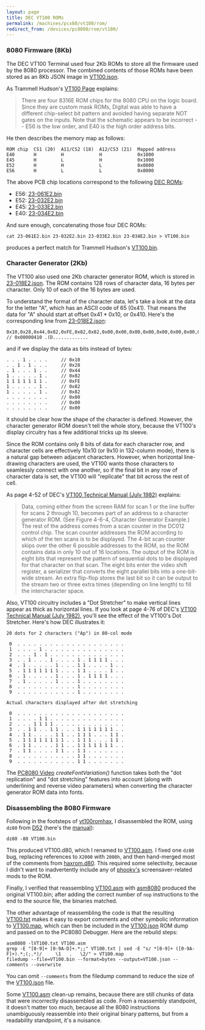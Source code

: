 ```yaml
---
layout: page
title: DEC VT100 ROMs
permalink: /machines/pcx80/vt100/rom/
redirect_from: /devices/pc8080/rom/vt100/
---
```


### 8080 Firmware (8Kb)

The DEC VT100 Terminal used four 2Kb ROMs to store all the firmware used by the 8080 processor.
The combined contents of those ROMs have been stored as an 8Kb JSON image in [VT100.json](VT100.json).

As Trammell Hudson's [VT100 Page](https://trmm.net/VT100) explains:

> There are four 8316E ROM chips for the 8080 CPU on the logic board. Since they are custom mask ROMs,
Digital was able to have a different chip-select bit pattern and avoided having separate NOT gates on
the inputs.  Note that the schematic appears to be incorrect -- E56 is the low order, and E40 is the
high order address bits.

He then describes the memory map as follows:

	ROM chip  CS1 (20)  A11/CS2 (18)  A12/CS3 (21)  Mapped address
	E40       H         H             H             0x1800
	E45       H         L             H             0x1000
	E52       H         H             L             0x0800
	E56       H         L             L             0x0000

The above PCB chip locations correspond to the following [DEC ROMs](/machines/dec/rom/):

* E56: [23-061E2.bin](https://web.archive.org/web/20140723115846/http://www.dunnington.u-net.com/public/DECROMs/23-061E2.bin)
* E52: [23-032E2.bin](https://web.archive.org/web/20140723115846/http://www.dunnington.u-net.com/public/DECROMs/23-032E2.bin)
* E45: [23-033E2.bin](https://web.archive.org/web/20140723115846/http://www.dunnington.u-net.com/public/DECROMs/23-033E2.bin)
* E40: [23-034E2.bin](https://web.archive.org/web/20140723115846/http://www.dunnington.u-net.com/public/DECROMs/23-034E2.bin)

And sure enough, concatenating those four DEC ROMs:

	cat 23-061E2.bin 23-032E2.bin 23-033E2.bin 23-034E2.bin > VT100.bin

produces a perfect match for Trammell Hudson's [VT100.bin](http://trmm.net/images/2/20/VT100.bin).

### Character Generator (2Kb)

The VT100 also used one 2Kb character generator ROM, which is stored in [23-018E2.json](23-018E2.json).
The ROM contains 128 rows of character data, 16 bytes per character.  Only 10 of each of the 16 bytes are used.

To understand the format of the character data, let's take a look at the data for the letter "A", which has an ASCII code
of 65 (0x41).  That means the data for "A" should start at offset 0x41 * 0x10, or 0x410.  Here's the corresponding line from
[23-018E2.json](23-018E2.json):

	0x10,0x28,0x44,0x82,0xFE,0x82,0x82,0x00,0x00,0x00,0x00,0x00,0x00,0x00,0x00,0x00, // 0x00000410 .(D.............

and if we display the data as bits instead of bytes:

	. . . 1 . . . .     // 0x10
	. . 1 . 1 . . .     // 0x28
	. 1 . . . 1 . .     // 0x44
	1 . . . . . 1 .     // 0x82
	1 1 1 1 1 1 1 .     // 0xFE
	1 . . . . . 1 .     // 0x82
	1 . . . . . 1 .     // 0x82
	. . . . . . . .     // 0x00
	. . . . . . . .     // 0x00
	. . . . . . . .     // 0x00

it should be clear how the shape of the character is defined.  However, the character generator ROM doesn't tell the whole story,
because the VT100's display circuitry has a few additional tricks up its sleeve.

Since the ROM contains only 8 bits of data for each character row, and character cells are effectively 10x10 (or 9x10 in 132-column
mode), there is a natural gap between adjacent characters.  However, when horizontal line-drawing characters are used, the VT100 wants
those characters to seamlessly connect with one another, so if the final bit in any row of character data is set, the VT100 will
"replicate" that bit across the rest of cell. 

As page 4-52 of DEC's [VT100 Technical Manual (July 1982)](http://bitsavers.informatik.uni-stuttgart.de/pdf/dec/terminal/vt100/EK-VT100-TM-003_VT100_Technical_Manual_Jul82.pdf)
explains:

> Data, coming either from the screen RAM for scan 1 or the line buffer for scans 2 through 10, becomes part of an
address to a character generator ROM. (See Figure 4-6-4, Character Generator Example.)  The rest of the address comes
from a scan counter in the DC012 control chip.  The scan counter addresses the ROM according to which of the ten scans
is to be displayed.  The 4-bit scan counter skips over the other 6 possible addresses to the ROM, so the ROM contains
data in only 10 out of 16 locations.  The output of the ROM is eight bits that represent the pattern of sequential
dots to be displayed for that character on that scan.  The eight bits enter the video shift register, a serializer
that converts the eight parallel bits into a one-bit-wide stream.  An extra flip-flop stores the last bit so it can
be output to the stream two or three extra times (depending on line length) to fill the intercharacter space.

Also, VT100 circuitry includes a "Dot Stretcher" to make vertical lines appear as thick as horizontal lines.  If you look
at page 4-76 of DEC's [VT100 Technical Manual (July 1982)](http://bitsavers.informatik.uni-stuttgart.de/pdf/dec/terminal/vt100/EK-VT100-TM-003_VT100_Technical_Manual_Jul82.pdf),
you'll see the effect of the VT100's Dot Stretcher.  Here's how DEC illustrates it:

	20 dots for 2 characters ("Ap") in 80-col mode
	
	 0  . . . . . . . . . . . . . . . . . . . .
	 1  . . . . 1 . . . . . . . . . . . . . . .
	 2  . . . 1 . 1 . . . . . . . . . . . . . .
	 3  . . 1 . . . 1 . . . . 1 . 1 1 1 1 . . .
	 4  . 1 . . . . . 1 . . . 1 1 . . . . 1 . .
	 5  . 1 1 1 1 1 1 1 . . . 1 1 . . . . 1 . .
	 6  . 1 . . . . . 1 . . . 1 . 1 1 1 1 . . .
	 7  . 1 . . . . . 1 . . . 1 . . . . . . . .
	 8  . . . . . . . . . . . 1 . . . . . . . .
	 9  . . . . . . . . . . . 1 . . . . . . . .
	
	Actual characters displayed after dot stretching
	
	 0  . . . . . . . . . . . . . . . . . . . .
	 1  . . . . 1 1 . . . . . . . . . . . . . .
	 2  . . . 1 1 1 1 . . . . . . . . . . . . .
	 3  . . 1 1 . . 1 1 . . . 1 1 1 1 1 1 1 . .
	 4  . 1 1 . . . . 1 1 . . 1 1 1 . . . 1 1 .
	 5  . 1 1 1 1 1 1 1 1 . . 1 1 1 . . . 1 1 .
	 6  . 1 1 . . . . 1 1 . . 1 1 1 1 1 1 1 . .
	 7  . 1 1 . . . . 1 1 . . 1 1 . . . . . . .
	 8  . . . . . . . . . . . 1 1 . . . . . . .
	 9  . . . . . . . . . . . 1 1 . . . . . . .

The [PC8080 Video](/machines/pcx80/lib/video.js) *createFontVariation()* function takes both the "dot replication" and "dot stretching"
features into account (along with underlining and reverse video parameters) when converting the character generator ROM data into fonts.   

### Disassembling the 8080 Firmware

Following in the footsteps of [vt100romhax](http://vt100romhax.tumblr.com/post/90697428973/the-vt100-memory-map-and-8080-disassembly),
I disassembled the ROM, using `dz80` from [D52](http://www.brouhaha.com/~eric/software/d52/) (here's the [manual](http://www.bipom.com/documents/dis51/d52manual.html)):

	dz80 -80 VT100.bin

This produced VT100.d80, which I renamed to [VT100.asm](VT100.asm).  I fixed one `dz80` bug, replacing references to
`X2000` with `2000h`, and then hand-merged most of the comments from [haxrom.d80](https://github.com/phooky/VT100-Hax/blob/master/ROMs/haxrom.d80).
This required some selectivity, because I didn't want to inadvertently include any of [phooky's](https://github.com/phooky)
screensaver-related mods to the ROM.

Finally, I verified that reassembling [VT100.asm](VT100.asm) with [asm8080](https://github.com/begoon/asm8080) produced the
original VT100.bin; after adding the correct number of `nop` instructions to the end to the source file, the binaries matched.

The other advantage of reassembling the code is that the resulting [VT100.txt](VT100.txt) makes it easy to export comments
and other symbolic information to [VT100.map](VT100.map), which can then be included in the [VT100.json](VT100.json) ROM dump
and passed on to the PC8080 Debugger.  Here are the rebuild steps:

	asm8080 -lVT100.txt VT100.asm
	grep -E "[0-9]+ [0-9A-D]+.*;;" VT100.txt | sed -E "s/ *[0-9]+ ([0-9A-F]+).*;(;.*)/     \1   .   \2/" > VT100.map
	filedump --file=VT100.bin --format=bytes --output=VT100.json --comments --overwrite

You can omit `--comments` from the filedump command to reduce the size of the [VT100.json](VT100.json) file.

Some [VT100.asm](VT100.asm) clean-up remains, because there are still chunks of data that were incorrectly disassembled as code.
From a reassembly standpoint, it doesn't matter too much, because all the 8080 instructions unambiguously reassemble into their
original binary patterns, but from a readability standpoint, it's a nuisance.
